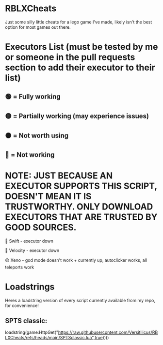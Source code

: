 # RBLXCheats
Just some silly little cheats for a lego game I've made, likely isn't the best option for most games out there.

# Executors List (must be tested by me or someone in the pull requests section to add their executor to their list)
## 🟢 = Fully working
## 🟡 = Partially working (may experience issues)
## 🟠 = Not worth using
## 🔴 = Not working
# NOTE: JUST BECAUSE AN EXECUTOR SUPPORTS THIS SCRIPT, DOESN'T MEAN IT IS TRUSTWORTHY. ONLY DOWNLOAD EXECUTORS THAT ARE TRUSTED BY GOOD SOURCES.
🔴 Swift - executor down

🔴 Velocity - executor down

🟡 Xeno - god mode doesn't work + currently up, autoclicker works, all teleports work

# Loadstrings
 Heres a loadstring version of every script currently available from my repo, for convenience!

## SPTS classic:
loadstring(game:HttpGet("https://raw.githubusercontent.com/Versitilicus/RBLXCheats/refs/heads/main/SPTSclassic.lua",true))()
